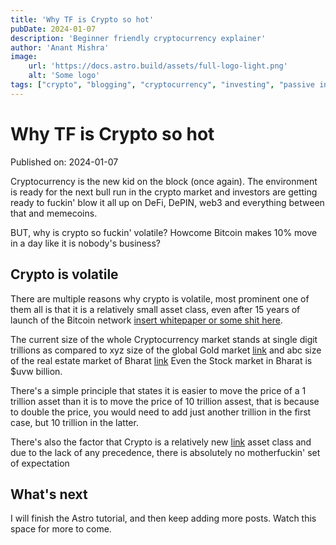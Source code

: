 ```yaml
---
title: 'Why TF is Crypto so hot'
pubDate: 2024-01-07
description: 'Beginner friendly cryptocurrency explainer'
author: 'Anant Mishra'
image:
    url: 'https://docs.astro.build/assets/full-logo-light.png'
    alt: 'Some logo'
tags: ["crypto", "blogging", "cryptocurrency", "investing", "passive income", "learning in public"]
---
```

# Why TF is Crypto so hot

Published on: 2024-01-07

Cryptocurrency is the new kid on the block (once again). The environment is ready for the next bull run in the crypto market and investors are getting ready to fuckin' blow it all up on DeFi, DePIN, web3 and everything between that and memecoins.

BUT, why is crypto so fuckin' volatile? Howcome Bitcoin makes 10% move in a day like it is nobody's business?

## Crypto is volatile

There are multiple reasons why crypto is volatile, most prominent one of them all is that it is a relatively small asset class, even after 15 years of launch of the Bitcoin network <a href="">insert whitepaper or some shit here</a>.

The current size of the whole Cryptocurrency market stands at single digit trillions as compared to xyz size of the global Gold market <a href="">link</a> and abc size of the real estate market of Bharat <a href="">link</a>
Even the Stock market in Bharat is $uvw billion.

There's a simple principle that states it is easier to move the price of a 1 trillion asset than it is to move the price of 10 trillion assest, that is because to double the price, you would need to add just another trillion in the first case, but 10 trillion in the latter.

There's also the factor that Crypto is a relatively new <a href="">link</a> asset class and due to the lack of any precedence, there is absolutely no motherfuckin' set of expectation

## What's next

I will finish the Astro tutorial, and then keep adding more posts. Watch this space for more to come.